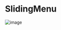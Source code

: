 # SlidingMenu

![image](https://user-images.githubusercontent.com/114325862/223023536-34afca06-2903-4f00-a139-2f777e350907.png)
